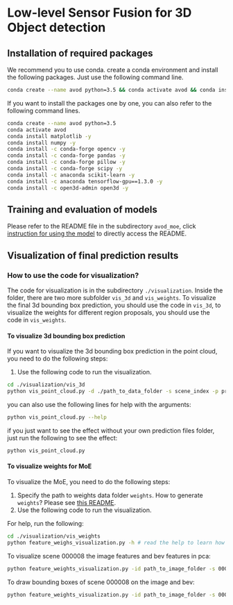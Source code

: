 # Low-level Sensor Fusion for 3D Object detection

## Installation of required packages

We recommend you to use conda. create a conda environment and install the following packages. Just use the following command line.
```bash
conda create --name avod python=3.5 && conda activate avod && conda install matplotlib -y && conda install numpy -y && conda install -c conda-forge opencv -y && conda install -c conda-forge pandas -y && conda install -c conda-forge pillow -y && conda install -c conda-forge scipy -y && conda install -c anaconda scikit-learn -y && conda install -c anaconda tensorflow-gpu==1.3.0 -y && conda install -c open3d-admin open3d -y
```
If you want to install the packages one by one, you can also refer to the following command lines.
```bash
conda create --name avod python=3.5
conda activate avod
conda install matplotlib -y
conda install numpy -y
conda install -c conda-forge opencv -y
conda install -c conda-forge pandas -y
conda install -c conda-forge pillow -y
conda install -c conda-forge scipy -y
conda install -c anaconda scikit-learn -y
conda install -c anaconda tensorflow-gpu==1.3.0 -y
conda install -c open3d-admin open3d -y
```

## Training and evaluation of models

Please refer to the README file in the subdirectory `avod_moe`, click [instruction for using the model](./avod_moe/README.md) to directly access the README.

## Visualization of final prediction results

### How to use the code for visualization?

The code for visualization is in the subdirectory `./visualization`. Inside the folder, there are two more subfolder `vis_3d` and `vis_weights`. To visualize the final 3d bounding box prediction, you should use the code in `vis_3d`, to visualize the weights for different region proposals, you should use the code in `vis_weights`.

#### To visualize 3d bounding box prediction

If you want to visualize the 3d bounding box prediction in the point cloud, you need to do the following steps:

1. Use the following code to run the visualization.

```bash
cd ./visualization/vis_3d
python vis_point_cloud.py -d ./path_to_data_folder -s scene_index -p prediction_folder -t objectness_threshold
```

you can also use the following lines for help with the arguments:

```bash
python vis_point_cloud.py --help
```

if you just want to see the effect without your own prediction files folder, just run the following to see the effect:

```bash
python vis_point_cloud.py
```

#### To visualize weights for MoE

To visualize the MoE, you need to do the following steps:

1. Specify the path to weights data folder `weights`. How to generate `weights`? Please see [this README](./avod_moe/README.md).
2. Use the following code to run the visualization.

For help, run the following:
```bash
cd ./visualization/vis_weights
python feature_weighs_visualization.py -h # read the help to learn how to use it
```

To visualize scene 000008 the image features and bev features in pca:
```bash
python feature_weights_visualization.py -id path_to_image_folder -s 000008 -d directory_of_data -bf -if
```

To draw bounding boxes of scene 000008 on the image and bev:
```bash
python feature_weights_visualization.py -id path_to_image_folder -s 000008 -d directory_of_data -bb -ib
```
